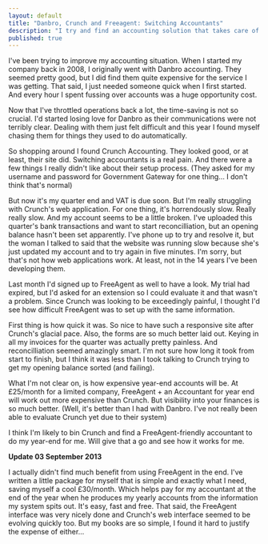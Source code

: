 ```yaml
---
layout: default
title: "Danbro, Crunch and Freeagent: Switching Accountants"
description: "I try and find an accounting solution that takes care of most of the cruft I need to deal with, but isn't stupidly expensive."
published: true
---
```


I've been trying to improve my accounting situation. When I started my company back in 2008, I originally went with Danbro accounting. They seemed pretty good, but I did find them quite expensive for the service I was getting. That said, I just needed someone quick when I first started. And every hour I spent fussing over accounts was a huge opportunity cost.

Now that I've throttled operations back a lot, the time-saving is not so crucial. I'd started losing love for Danbro as their communications were not terribly clear. Dealing with them just felt difficult and this year I found myself chasing them for things they used to do automatically.

So shopping around I found Crunch Accounting. They looked good, or at least, their site did. Switching accountants is a real pain. And there were a few things I really didn't like about their setup process. (They asked for my username and password for Government Gateway for one thing... I don't think that's normal)

But now it's my quarter end and VAT is due soon. But I'm really struggling with Crunch's web application. For one thing, it's horrendously slow. Really really slow. And my account seems to be a little broken. I've uploaded this quarter's bank transactions and want to start reconcilliation, but an opening balance hasn't been set apparently. I've phone up to try and resolve it, but the woman I talked to said that the website was running slow because she's just updated my account and to try again in five minutes. I'm sorry, but that's not how web applications work. At least, not in the 14 years I've been developing them.

Last month I'd signed up to FreeAgent as well to have a look. My trial had expired, but I'd asked for an extension so I could evaluate it and that wasn't a problem. Since Crunch was looking to be exceedingly painful, I thought I'd see how difficult FreeAgent was to set up with the same information.

First thing is how quick it was. So nice to have such a responsive site after Crunch's glacial pace. Also, the forms are so much better laid out. Keying in all my invoices for the quarter was actually pretty painless. And reconcilliation seemed amazingly smart. I'm not sure how long it took from start to finish, but I think it was less than I took talking to Crunch trying to get my opening balance sorted (and failing).

What I'm not clear on, is how expensive year-end accounts will be. At £25/month for a limited company, FreeAgent + an Accountant for year end will work out more expensive than Crunch. But visibility into your finances is so much better. (Well, it's better than I had with Danbro. I've not really been able to evaluate Crunch yet due to their system)

I think I'm likely to bin Crunch and find a FreeAgent-friendly accountant to do my year-end for me. Will give that a go and see how it works for me.

**Update 03 September 2013**

I actually didn't find much benefit from using FreeAgent in the end. I've written a little package for myself that is simple and exactly what I need, saving myself a cool £30/month. Which helps pay for my accountant at the end of the year when he produces my yearly accounts from the information my system spits out. It's easy, fast and free. That said, the FreeAgent interface was very nicely done and Crunch's web interface seemed to be evolving quickly too. But my books are so simple, I found it hard to justify the expense of either...
